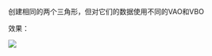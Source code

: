 创建相同的两个三角形，但对它们的数据使用不同的VAO和VBO

效果：


![](https://github.com/Kevincyc99/Images-Store/raw/main/LearnOpenGL/Results/04_Exercise1_2.png)
